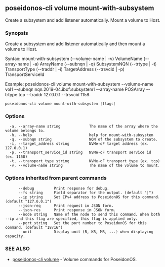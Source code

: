 ## poseidonos-cli volume mount-with-subsystem

Create a subsystem and add listener automatically. Mount a volume to Host.

### Synopsis


Create a subsystem and add listener automatically and then mount a volume to Host.

Syntax:
	mount-with-subsystem (--volume-name | -v) VolumeName (--array-name | -a) ArrayName 
	(--subnqn | -q) SubsystemNQN (--trtype | -t) TransportType (--traddr | -i) TargetAddress (--trsvcid | -p) TransportServiceId

Example: 
	poseidonos-cli volume mount-with-subsystem --volume-name vol1 --subnqn nqn.2019-04.ibof:subsystem1 
	--array-name POSArray --trtype tcp --traddr 127.0.0.1 --trsvcid 1158
	
         

```
poseidonos-cli volume mount-with-subsystem [flags]
```

### Options

```
  -a, --array-name string             The name of the array where the volume belongs to.
  -h, --help                          help for mount-with-subsystem
  -q, --subnqn string                 NQN of the subsystem to create.
  -i, --target_address string         NVMe-oF target address (ex. 127.0.0.1)
  -p, --transport_service_id string   NVMe-oF transport service id (ex. 1158)
  -t, --transport_type string         NVMe-oF transport type (ex. tcp)
  -v, --volume-name string            The name of the volume to mount.
```

### Options inherited from parent commands

```
      --debug         Print response for debug.
      --fs string     Field separator for the output. (default "|")
      --ip string     Set IPv4 address to PoseidonOS for this command. (default "127.0.0.1")
      --json-req      Print request in JSON form.
      --json-res      Print response in JSON form.
      --node string   Name of the node to send this command. When both --ip and this flag are specified, this flag is applied only.
      --port string   Set the port number to PoseidonOS for this command. (default "18716")
      --unit          Display unit (B, KB, MB, ...) when displaying capacity.
```

### SEE ALSO

* [poseidonos-cli volume](poseidonos-cli_volume.md)	 - Volume commands for PoseidonOS.


